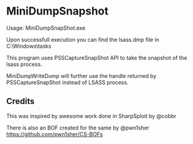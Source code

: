 # MiniDumpSnapshot

Usage: MiniDumpSnapShot.exe

Upon successfull execution you can find the lsass.dmp file in C:\Windows\tasks

This program uses PSSCaptureSnapShot API to take the snapshot of the lsass process.

MiniDumpWriteDump will further use the handle returned by PSSCaptureSnapShot instead of LSASS process.

## Credits
This was inspired by awesome work done in SharpSploit by @cobbr

There is also an BOF created for the same by @pwn1sher
https://github.com/pwn1sher/CS-BOFs



